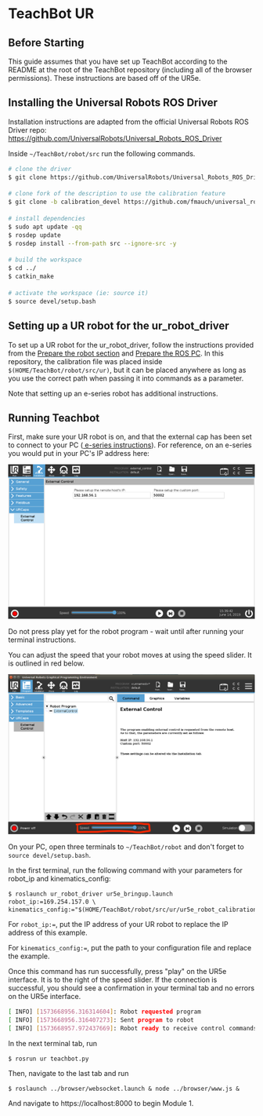 # TeachBot UR

## Before Starting

This guide assumes that you have set up TeachBot according to the README at the root of the TeachBot repository (including all of the browser permissions). These instructions are based off of the UR5e. 

## Installing the Universal Robots ROS Driver
Installation instructions are adapted from the official Universal Robots ROS Driver repo: https://github.com/UniversalRobots/Universal_Robots_ROS_Driver

Inside `~/TeachBot/robot/src` run the following commands. 
```bash
# clone the driver
$ git clone https://github.com/UniversalRobots/Universal_Robots_ROS_Driver.git src/Universal_Robots_ROS_Driver

# clone fork of the description to use the calibration feature
$ git clone -b calibration_devel https://github.com/fmauch/universal_robot.git src/fmauch_universal_robot

# install dependencies
$ sudo apt update -qq
$ rosdep update
$ rosdep install --from-path src --ignore-src -y

# build the workspace
$ cd ../
$ catkin_make

# activate the workspace (ie: source it)
$ source devel/setup.bash
```

## Setting up a UR robot for the ur_robot_driver
To set up a UR robot for the ur_robot_driver, follow the instructions provided from the <a href="https://github.com/UniversalRobots/Universal_Robots_ROS_Driver/blob/master/README.md#prepare-the-robot">Prepare the robot section</a> and <a href="https://github.com/UniversalRobots/Universal_Robots_ROS_Driver/blob/master/README.md#prepare-the-ros-pc">Prepare the ROS PC</a>. In this repository, the calibration file was placed inside `$(HOME/TeachBot/robot/src/ur)`, but it can be placed anywhere as long as you use the correct path when passing it into commands as a parameter. 

Note that setting up an e-series robot has additional instructions. 

## Running Teachbot
First, make sure your UR robot is on, and that the external cap has been set to connect to your PC (<a href="https://github.com/UniversalRobots/Universal_Robots_ROS_Driver/blob/master/ur_robot_driver/doc/install_urcap_e_series.md"> e-series instructions</a>). For reference, on an e-series you would put in your PC's IP address here: 

![IP Adress Location](./connect_ip.png)

Do not press play yet for the robot program - wait until after running your terminal instructions.

You can adjust the speed that your robot moves at using the speed slider. It is outlined in red below. 

 ![Speed Slider on UR5e interface](./speed_slider.png)

On your PC, open three terminals to `~/TeachBot/robot` and don't forget to `source devel/setup.bash`. 

In the first terminal, run the following command with your parameters for robot_ip and kinematics_config:

    $ roslaunch ur_robot_driver ur5e_bringup.launch robot_ip:=169.254.157.0 \ kinematics_config:="$(HOME/TeachBot/robot/src/ur/ur5e_robot_calibration.yaml)

For `robot_ip:=`, put the IP address of your UR robot to replace the IP address of this example. 

For `kinematics_config:=`, put the path to your configuration file and replace the example. 

Once this command has run successfully, press "play" on the UR5e interface. It is to the right of the speed slider. If the connection is successful, you should see a confirmation in your terminal tab and no errors on the UR5e interface. 

```bash
[ INFO] [1573668956.316314604]: Robot requested program
[ INFO] [1573668956.316407273]: Sent program to robot
[ INFO] [1573668957.972437669]: Robot ready to receive control commands.
```

In the next terminal tab, run 

    $ rosrun ur teachbot.py

Then, navigate to the last tab and run

    $ roslaunch ../browser/websocket.launch & node ../browser/www.js &

And navigate to https://localhost:8000 to begin Module 1. 






